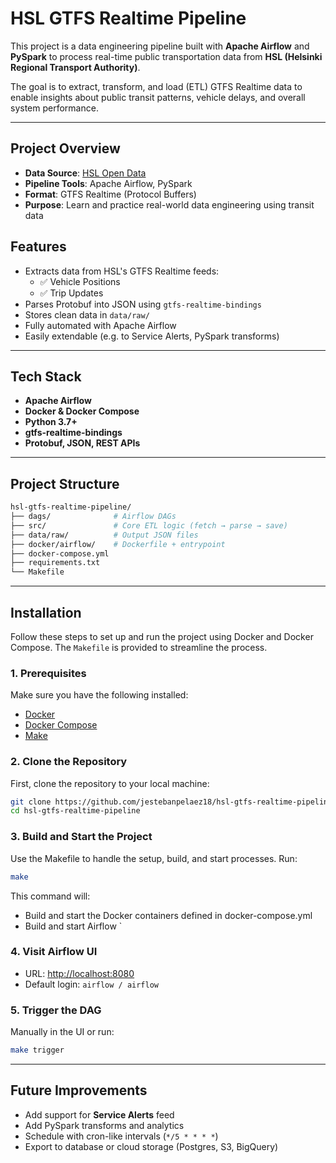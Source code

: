 # HSL GTFS Realtime Pipeline

This project is a data engineering pipeline built with **Apache Airflow** and **PySpark** to process real-time public transportation data from **HSL (Helsinki Regional Transport Authority)**.

The goal is to extract, transform, and load (ETL) GTFS Realtime data to enable insights about public transit patterns, vehicle delays, and overall system performance.

---

## Project Overview

- **Data Source**: [HSL Open Data](https://www.hsl.fi/en/open-data)
- **Pipeline Tools**: Apache Airflow, PySpark
- **Format**: GTFS Realtime (Protocol Buffers)
- **Purpose**: Learn and practice real-world data engineering using transit data

## Features

- Extracts data from HSL's GTFS Realtime feeds:
  - ✅ Vehicle Positions
  - ✅ Trip Updates
- Parses Protobuf into JSON using `gtfs-realtime-bindings`
- Stores clean data in `data/raw/`
- Fully automated with Apache Airflow
- Easily extendable (e.g. to Service Alerts, PySpark transforms)

---

## Tech Stack

- **Apache Airflow**
- **Docker & Docker Compose**
- **Python 3.7+**
- **gtfs-realtime-bindings**
- **Protobuf, JSON, REST APIs**

---

## Project Structure

```bash
hsl-gtfs-realtime-pipeline/
├── dags/              # Airflow DAGs
├── src/               # Core ETL logic (fetch → parse → save)
├── data/raw/          # Output JSON files
├── docker/airflow/    # Dockerfile + entrypoint
├── docker-compose.yml
├── requirements.txt
└── Makefile
```
---

## Installation

Follow these steps to set up and run the project using Docker and Docker Compose. The `Makefile` is provided to streamline the process.

### 1. Prerequisites

Make sure you have the following installed:
- [Docker](https://docs.docker.com/get-docker/)
- [Docker Compose](https://docs.docker.com/compose/install/)
- [Make](https://www.gnu.org/software/make/)

### 2. Clone the Repository

First, clone the repository to your local machine:

```bash
git clone https://github.com/jestebanpelaez18/hsl-gtfs-realtime-pipeline.git
cd hsl-gtfs-realtime-pipeline
```

### 3. Build and Start the Project

Use the Makefile to handle the setup, build, and start processes. Run:

```bash
make
```
This command will:
- Build and start the Docker containers defined in docker-compose.yml
- Build and start Airflow
`
### 4. Visit Airflow UI

* URL: [http://localhost:8080](http://localhost:8080)
* Default login: `airflow / airflow`

### 5. Trigger the DAG

Manually in the UI or run:
```bash
make trigger
```
---

## Future Improvements

* Add support for **Service Alerts** feed
* Add PySpark transforms and analytics
* Schedule with cron-like intervals (`*/5 * * * *`)
* Export to database or cloud storage (Postgres, S3, BigQuery)
